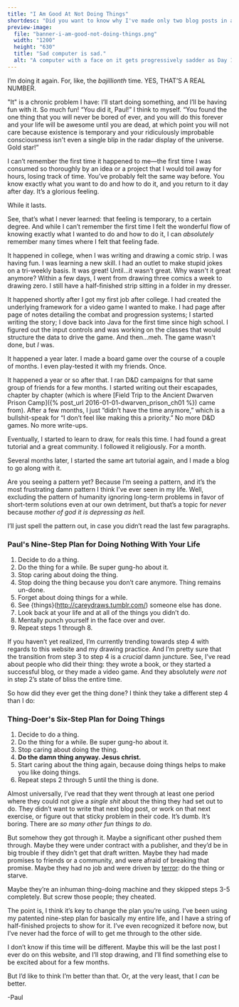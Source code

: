```yaml
---
title: "I Am Good At Not Doing Things"
shortdesc: "Did you want to know why I've made only two blog posts in as many months? Of course you do! Read on to find out."
preview-image:
  file: "banner-i-am-good-not-doing-things.png"
  width: "1200"
  height: "630"
  title: "Sad computer is sad."
  alt: "A computer with a face on it gets progressively sadder as Day 1 wears on to Day 180, when the monitor has finally turned off entirely."
---
```


I’m doing it again. For, like, the _bajillionth_ time. YES, THAT’S A REAL NUMBER.

"It" is a chronic problem I have: I’ll start doing something, and I’ll be having fun with it. So much fun! “You did it, Paul!” I think to myself. “You found the one thing that you will never be bored of ever, and you will do this forever and your life will be awesome until you are dead, at which point you will not care because existence is temporary and your ridiculously improbable consciousness isn't even a single blip in the radar display of the universe. Gold star!”

I can’t remember the first time it happened to me—the first time I was consumed so thoroughly by an idea or a project that I would toil away for hours, losing track of time. You’ve probably felt the same way before. You know exactly what you want to do and how to do it, and you return to it day after day. It’s a glorious feeling.

While it lasts.

See, that’s what I never learned: that feeling is temporary, to a certain degree. And while I can’t remember the first time I felt the wonderful flow of knowing exactly what I wanted to do and how to do it, I can _absolutely_ remember many times where I felt that feeling fade.

It happened in college, when I was writing and drawing a comic strip. I was having fun. I was learning a new skill. I had an outlet to make stupid jokes on a tri-weekly basis. It was great! Until…it wasn’t great. Why wasn't it great anymore? Within a few days, I went from drawing three comics a week to drawing zero. I still have a half-finished strip sitting in a folder in my dresser.

It happened shortly after I got my first job after college. I had created the underlying framework for a video game I wanted to make. I had page after page of notes detailing the combat and progression systems; I started writing the story; I dove back into Java for the first time since high school. I figured out the input controls and was working on the classes that would structure the data to drive the game. And then…meh. The game wasn't done, but _I_ was.

It happened a year later. I made a board game over the course of a couple of months. I even play-tested it with my friends. Once.

It happened a year or so after that. I ran D&D campaigns for that same group of friends for a few months. I started writing out their escapades, chapter by chapter (which is where [Field Trip to the Ancient Dwarven Prison Camp]({% post_url 2016-01-01-dwarven_prison_ch01 %}) came from). After a few months, I just “didn’t have the time anymore,” which is a bullshit-speak for “I don’t feel like making this a priority.” No more D&D games. No more write-ups.

Eventually, I started to learn to draw, for reals this time. I had found a great tutorial and a great community. I followed it religiously. For a month.

Several months later, I started the same art tutorial again, and I made a blog to go along with it.

Are you seeing a pattern yet? Because I’m seeing a pattern, and it’s the most frustrating damn pattern I think I’ve ever seen in my life. Well, excluding the pattern of humanity ignoring long-term problems in favor of short-term solutions even at our own detriment, but that’s a topic for _never_ because _mother of god it is depressing as hell._

I’ll just spell the pattern out, in case you didn’t read the last few paragraphs.

### Paul's Nine-Step Plan for Doing Nothing With Your Life ###

1. Decide to do a thing.
2. Do the thing for a while. Be super gung-ho about it.
3. Stop caring about doing the thing.
4. Stop doing the thing because you don’t care anymore. Thing remains un-done.
5. Forget about doing things for a while.
6. See {things}(http://careydraws.tumblr.com/) someone else has done.
7. Look back at your life and at all of the things you didn’t do.
8. Mentally punch yourself in the face over and over.
9. Repeat steps 1 through 8.

If you haven’t yet realized, I’m currently trending towards step 4 with regards to this website and my drawing practice. And I’m pretty sure that the transition from step 3 to step 4 is a _crucial_ damn juncture. See, I’ve read about people who did their thing: they wrote a book, or they started a successful blog, or they made a video game. And they absolutely _were not_ in step 2’s state of bliss the entire time.

So how did they ever get the thing done? I think they take a different step 4 than I do:

### Thing-Doer's Six-Step Plan for Doing Things ###

1. Decide to do a thing.
2. Do the thing for a while. Be super gung-ho about it.
3. Stop caring about doing the thing.
4. **Do the damn thing anyway. Jesus christ.**
5. Start caring about the thing again, because doing things helps to make you like doing things.
6. Repeat steps 2 through 5 until the thing is done.

Almost universally, I’ve read that they went through at least one period where they could not give a _single shit_ about the thing they had set out to do. They didn’t want to write that next blog post, or work on that next exercise, or figure out that sticky problem in their code. It’s dumb. It’s boring. There are _so many other fun things to do._

But somehow they got through it. Maybe a significant other pushed them through. Maybe they were under contract with a publisher, and they’d be in big trouble if they didn’t get that draft written. Maybe they had made promises to friends or a community, and were afraid of breaking that promise. Maybe they had no job and were driven by [terror](http://markmanson.net/kill-your-day-job): do the thing or starve.

Maybe they’re an inhuman thing-doing machine and they skipped steps 3-5 completely. But screw those people; they cheated.

The point is, I think it’s key to change the plan you’re using. I’ve been using my patented nine-step plan for basically my entire life, and I have a string of half-finished projects to show for it. I’ve even recognized it before now, but I’ve never had the force of will to get me through to the other side.

I don’t know if this time will be different. Maybe this will be the last post I ever do on this website, and I’ll stop drawing, and I’ll find something else to be excited about for a few months.

But I’d like to think I’m better than that. Or, at the very least, that I _can_ be better.

-Paul